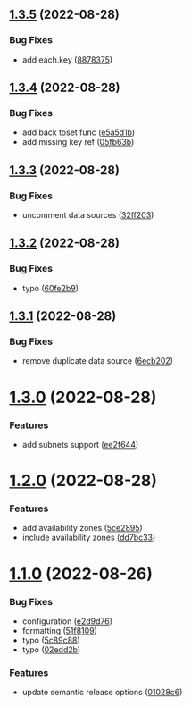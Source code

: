 ## [1.3.5](https://github.com/Kristiyandz/vpc-module/compare/v1.3.4...v1.3.5) (2022-08-28)


### Bug Fixes

* add each.key ([8878375](https://github.com/Kristiyandz/vpc-module/commit/8878375ac055c1b241f9b70e226b218c2fb2abc1))

## [1.3.4](https://github.com/Kristiyandz/vpc-module/compare/v1.3.3...v1.3.4) (2022-08-28)


### Bug Fixes

* add back toset func ([e5a5d1b](https://github.com/Kristiyandz/vpc-module/commit/e5a5d1b8d16db57168b2a99feab779b8249bb136))
* add missing key ref ([05fb63b](https://github.com/Kristiyandz/vpc-module/commit/05fb63b016b57e6eff9b3ce86df5c389e95592cf))

## [1.3.3](https://github.com/Kristiyandz/vpc-module/compare/v1.3.2...v1.3.3) (2022-08-28)


### Bug Fixes

* uncomment data sources ([32ff203](https://github.com/Kristiyandz/vpc-module/commit/32ff2037a298faae88815d72169668fc0e2b7e31))

## [1.3.2](https://github.com/Kristiyandz/vpc-module/compare/v1.3.1...v1.3.2) (2022-08-28)


### Bug Fixes

* typo ([60fe2b9](https://github.com/Kristiyandz/vpc-module/commit/60fe2b96d71b1834cb4718b001196b31da00d193))

## [1.3.1](https://github.com/Kristiyandz/vpc-module/compare/v1.3.0...v1.3.1) (2022-08-28)


### Bug Fixes

* remove duplicate data source ([6ecb202](https://github.com/Kristiyandz/vpc-module/commit/6ecb202f1e80136cfe20cdab40b6abd6d0bb291b))

# [1.3.0](https://github.com/Kristiyandz/vpc-module/compare/v1.2.0...v1.3.0) (2022-08-28)


### Features

* add subnets support ([ee2f644](https://github.com/Kristiyandz/vpc-module/commit/ee2f644c770f3c75714fe9e332f3fb55d17a8f5d))

# [1.2.0](https://github.com/Kristiyandz/vpc-module/compare/v1.1.0...v1.2.0) (2022-08-28)


### Features

* add availability zones ([5ce2895](https://github.com/Kristiyandz/vpc-module/commit/5ce289582b1b00ccb928182d061876e0c70a0ebf))
* include availability zones ([dd7bc33](https://github.com/Kristiyandz/vpc-module/commit/dd7bc3338ea119b5643026f7554cb05351f23e56))

# [1.1.0](https://github.com/Kristiyandz/vpc-module/compare/v1.0.0...v1.1.0) (2022-08-26)


### Bug Fixes

* configuration ([e2d9d76](https://github.com/Kristiyandz/vpc-module/commit/e2d9d7677eddf4227ea620d3239bf56aa5f0120a))
* formatting ([51f8109](https://github.com/Kristiyandz/vpc-module/commit/51f8109312ded67bed136883b2eb2be95295789e))
* typo ([5c89c88](https://github.com/Kristiyandz/vpc-module/commit/5c89c88c0fbb477fca79dc3ddba24cf49f72144f))
* typo ([02edd2b](https://github.com/Kristiyandz/vpc-module/commit/02edd2bad93a4f88675ca340a41a861b62a50d6a))


### Features

* update semantic release options ([01028c6](https://github.com/Kristiyandz/vpc-module/commit/01028c6c237cdbf5ed7e77439af0bacc5a7ff474))
